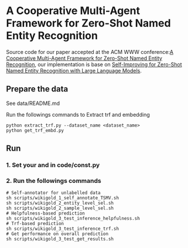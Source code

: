 # A Cooperative Multi-Agent Framework for Zero-Shot Named Entity Recognition

Source code for our paper accepted at the ACM WWW conference:[A Cooperative Multi-Agent Framework for Zero-Shot Named Entity Recognition](https://dl.acm.org/doi/pdf/10.1145/3696410.3714923), our implementation is base on [Self-Improving for Zero-Shot Named Entity Recognition with Large Language Models](https://github.com/Emma1066/Self-Improve-Zero-Shot-NER). 

## Prepare the data
See data/README.md

Run the followings commands to Extract trf and embedding
```shell
python extract_trf.py --dataset_name <dataset_name>
python get_trf_embd.py
```

## Run
### 1. Set your <api-key> and <base-url> in code/const.py

### 2. Run the followings commands

```shell
# Self-annotator for unlabelled data
sh scripts/wikigold_1_self_annotate_TSMV.sh
sh scripts/wikigold_2_entity_level_sel.sh
sh scripts/wikigold_2_sample_level_sel.sh
# Helpfulness-based prediction
sh scripts/wikigold_3_test_inference_helpfulness.sh
# Trf-based prediction
sh scripts/wikigold_3_test_inference_trf.sh
# Get performance on overall prediction
sh scripts/wikigold_3_test_get_results.sh
```

